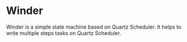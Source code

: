 # Winder
Winder is a simple state machine based on Quartz Scheduler. 
It helps to write multiple steps tasks on Quartz Scheduler.


